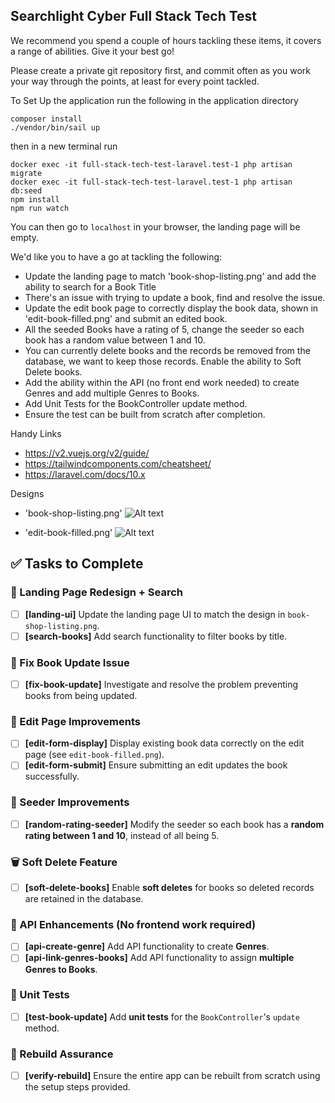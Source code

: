 ## Searchlight Cyber Full Stack Tech Test


We recommend you spend a couple of hours tackling these items, it covers a range of abilities.
Give it your best go!

Please create a private git repository first, and commit often as you work your way through the points, at least for every point tackled.


To Set Up the application run the following in the application directory
```
composer install
./vendor/bin/sail up
```
then in a new terminal run
```
docker exec -it full-stack-tech-test-laravel.test-1 php artisan migrate
docker exec -it full-stack-tech-test-laravel.test-1 php artisan db:seed
npm install
npm run watch
```

You can then go to `localhost` in your browser, the landing page will be empty.

We'd like you to have a go at tackling the following:

- Update the landing page to match 'book-shop-listing.png' and add the ability to search for a Book Title
- There's an issue with trying to update a book, find and resolve the issue.
- Update the edit book page to correctly display the book data, shown in 'edit-book-filled.png' and submit an edited book.
- All the seeded Books have a rating of 5, change the seeder so each book has a random value between 1 and 10.
- You can currently delete books and the records be removed from the database, we want to keep those records. Enable the ability to Soft Delete books.
- Add the ability within the API (no front end work needed) to create Genres and add multiple Genres to Books.
- Add Unit Tests for the BookController update method.
- Ensure the test can be built from scratch after completion.

Handy Links
- https://v2.vuejs.org/v2/guide/
- https://tailwindcomponents.com/cheatsheet/
- https://laravel.com/docs/10.x


Designs

- 'book-shop-listing.png'
![Alt text](public/images/book-shop-listing.png "book-shop-listing.png")

- 'edit-book-filled.png'
![Alt text](public/images/edit-book-filled.png "edit-book-filled.png")


## ✅ Tasks to Complete

### 🔧 Landing Page Redesign + Search <!-- branch: feature/landing-search -->
- [ ] **[landing-ui]** Update the landing page UI to match the design in `book-shop-listing.png`.
- [ ] **[search-books]** Add search functionality to filter books by title.

### 🐞 Fix Book Update Issue <!-- branch: bugfix/book-update -->
- [ ] **[fix-book-update]** Investigate and resolve the problem preventing books from being updated.

### 📝 Edit Page Improvements <!-- branch: feature/edit-page -->
- [ ] **[edit-form-display]** Display existing book data correctly on the edit page (see `edit-book-filled.png`).
- [ ] **[edit-form-submit]** Ensure submitting an edit updates the book successfully.

### 🌱 Seeder Improvements <!-- branch: chore/random-rating-seeder -->
- [ ] **[random-rating-seeder]** Modify the seeder so each book has a **random rating between 1 and 10**, instead of all being 5.

### 🗑️ Soft Delete Feature <!-- branch: feature/soft-delete -->
- [ ] **[soft-delete-books]** Enable **soft deletes** for books so deleted records are retained in the database.

### 📡 API Enhancements (No frontend work required) <!-- branch: feature/genres-api -->
- [ ] **[api-create-genre]** Add API functionality to create **Genres**.
- [ ] **[api-link-genres-books]** Add API functionality to assign **multiple Genres to Books**.

### 🧪 Unit Tests <!-- branch: test/book-update -->
- [ ] **[test-book-update]** Add **unit tests** for the `BookController`'s `update` method.

### 🔄 Rebuild Assurance <!-- branch: chore/verify-rebuild -->
- [ ] **[verify-rebuild]** Ensure the entire app can be rebuilt from scratch using the setup steps provided.

